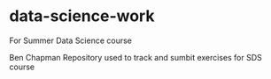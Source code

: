 # data-science-work
For Summer Data Science course

Ben Chapman 
Repository used to track and sumbit exercises for SDS course
